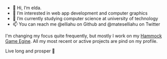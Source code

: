 - 👋 Hi, I’m elda.
- 👀 I’m interested in web app development and computer graphics
- 🌱 I’m currently studying computer science at university of technology
- 📫 You can reach me @elliahu on Github and @mateselliahu on Twitter


I'm changing my focus quite frequently, but mostly I work on my [Hammock Game Egine](https://github.com/elliahu/HammockEngine). All my most recent or active projects are pind on my profile.

Live long and prosper 🖖

